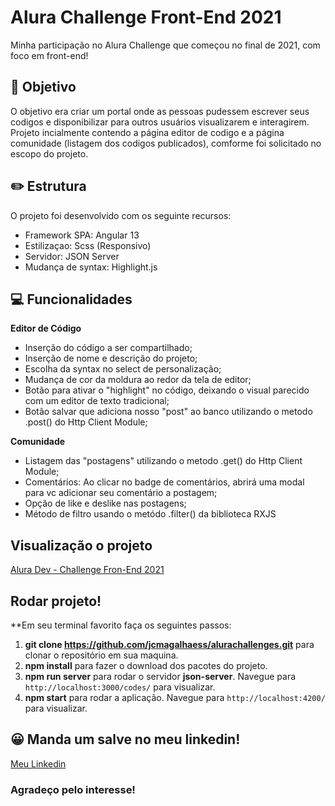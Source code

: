 # Alura Challenge Front-End 2021

Minha participação no Alura Challenge que começou no final de 2021, com foco em front-end!

## 🚀 Objetivo

O objetivo era criar um portal onde as pessoas pudessem escrever seus codigos e disponibilizar para outros usuários visualizarem e interagirem. Projeto incialmente contendo a página editor de codigo e a página comunidade (listagem dos codigos publicados), comforme foi solicitado no escopo do projeto.

## ✏️ Estrutura

O projeto foi desenvolvido com os seguinte recursos:

* Framework SPA: Angular 13
* Estilizaçao: Scss (Responsivo)
* Servidor: JSON Server
* Mudança de syntax: Highlight.js

## 💻 Funcionalidades

**Editor de Código**

* Inserção do código a ser compartilhado;
* Inserção de nome e descrição do projeto;
* Escolha da syntax no select de personalização;
* Mudança de cor da moldura ao redor da tela de editor;
* Botão para ativar o "highlight" no código, deixando o visual parecido com um editor de texto tradicional;
* Botão salvar que adiciona nosso "post" ao banco utilizando o metodo .post() do Http Client Module;

**Comunidade**

* Listagem das "postagens" utilizando o metodo .get() do Http Client Module;
* Comentários: Ao clicar no badge de comentários, abrirá uma modal para vc adicionar seu comentário a postagem;
* Opção de like e deslike nas postagens;
* Método de filtro usando o metódo .filter() da biblioteca RXJS

## Visualização o projeto

[Alura Dev - Challenge Fron-End 2021](https://aluradev-challengens.vercel.app/editor)

## Rodar projeto!

**Em seu terminal favorito faça os seguintes passos:

1. **git clone https://github.com/jcmagalhaess/alurachallenges.git** para clonar o repositório em sua maquina.
2. **npm install** para fazer o download dos pacotes do projeto.
3. **npm run server** para rodar o servidor __json-server__. Navegue para `http://localhost:3000/codes/` para visualizar.
3. **npm start** para rodar a aplicação. Navegue para `http://localhost:4200/` para visualizar.

## 😀 Manda um salve no meu linkedin!

[Meu Linkedin](https://www.linkedin.com/in/jcmagalhaess/)

### Agradeço pelo interesse!
